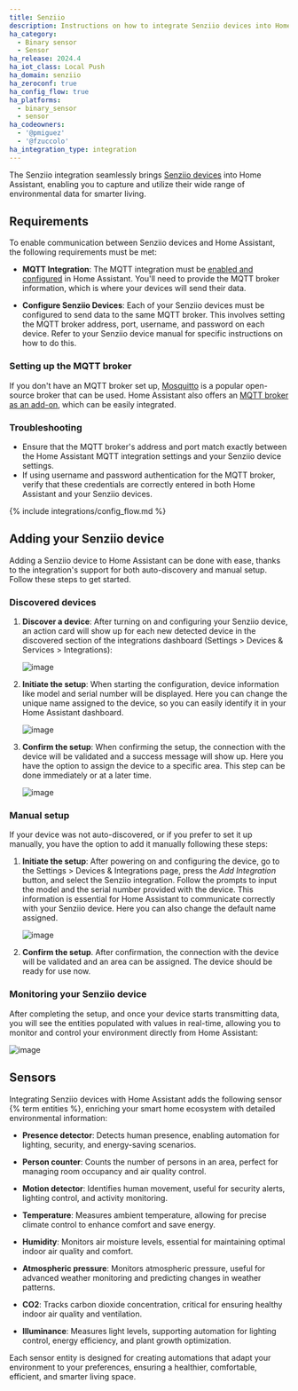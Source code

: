 ```yaml
---
title: Senziio
description: Instructions on how to integrate Senziio devices into Home Assistant.
ha_category:
  - Binary sensor
  - Sensor
ha_release: 2024.4
ha_iot_class: Local Push
ha_domain: senziio
ha_zeroconf: true
ha_config_flow: true
ha_platforms:
  - binary_sensor
  - sensor
ha_codeowners:
  - '@pmiguez'
  - '@fzuccolo'
ha_integration_type: integration
---
```


The Senziio integration seamlessly brings [Senziio devices](https://senziio.com/)
into Home Assistant, enabling you to capture and utilize their wide range of
environmental data for smarter living.

## Requirements

To enable communication between Senziio devices and Home Assistant, the following
requirements must be met:

- **MQTT Integration**: The MQTT integration must be [enabled and configured](/integrations/mqtt/)
  in Home Assistant. You'll need to provide the MQTT broker information, which is where
  your devices will send their data.

- **Configure Senziio Devices**: Each of your Senziio devices must be configured to send data
  to the same MQTT broker. This involves setting the MQTT broker address, port, username,
  and password on each device. Refer to your Senziio device manual for specific instructions
  on how to do this.

### Setting up the MQTT broker

If you don't have an MQTT broker set up, [Mosquitto](https://mosquitto.org/) is a popular
open-source broker that can be used. Home Assistant also offers an
[MQTT broker as an add-on](https://www.home-assistant.io/addons/mosquitto/), which can be
easily integrated.

### Troubleshooting

- Ensure that the MQTT broker's address and port match exactly between the Home Assistant
  MQTT integration settings and your Senziio device settings.
- If using username and password authentication for the MQTT broker, verify that these
  credentials are correctly entered in both Home Assistant and your Senziio devices.

{% include integrations/config_flow.md %}

## Adding your Senziio device

Adding a Senziio device to Home Assistant can be done with ease, thanks
to the integration's support for both auto-discovery and manual setup.
Follow these steps to get started.

### Discovered devices

1. **Discover a device**: After turning on and configuring your Senziio device,
   an action card will show up for each new detected device in the discovered
   section of the integrations dashboard (Settings > Devices & Services > Integrations):

    ![image](/images/integrations/senziio/senziio-discovered.png)

2. **Initiate the setup**: When starting the configuration, device information like
   model and serial number will be displayed. Here you can change the unique name
   assigned to the device, so you can easily identify it in your Home Assistant dashboard.

    ![image](/images/integrations/senziio/senziio-discovered-confirmation.png)

3. **Confirm the setup**: When confirming the setup, the connection with the device
   will be validated and a success message will show up. Here you have the option
   to assign the device to a specific area. This step can be done immediately or at
   a later time.

    ![image](/images/integrations/senziio/senziio-choose-area.png)

### Manual setup

If your device was not auto-discovered, or if you prefer to set it up manually,
you have the option to add it manually following these steps:

1. **Initiate the setup**: After powering on and configuring the device, go to the
   Settings > Devices & Integrations page, press the *Add Integration* button, and select the
   Senziio integration. Follow the prompts to input the model and the serial number provided
   with the device. This information is essential for Home Assistant to communicate
   correctly with your Senziio device. Here you can also change the default name assigned.

    ![image](/images/integrations/senziio/senziio-manual-setup.png)

2. **Confirm the setup**. After confirmation, the connection with the device will
   be validated and an area can be assigned. The device should be ready for use now.

### Monitoring your Senziio device

After completing the setup, and once your device starts transmitting data, you will
see the entities populated with values in real-time, allowing you to monitor and
control your environment directly from Home Assistant:

![image](/images/integrations/senziio/senziio-device-entities.png)

## Sensors

Integrating Senziio devices with Home Assistant adds the following sensor
{% term entities %}, enriching your smart home ecosystem with detailed
environmental information:

- **Presence detector**: Detects human presence, enabling automation
  for lighting, security, and energy-saving scenarios.

- **Person counter**: Counts the number of persons in an area, perfect
  for managing room occupancy and air quality control.

- **Motion detector**: Identifies human movement, useful for security alerts,
  lighting control, and activity monitoring.

- **Temperature**: Measures ambient temperature, allowing for precise climate
  control to enhance comfort and save energy.

- **Humidity**: Monitors air moisture levels, essential for maintaining
  optimal indoor air quality and comfort.

- **Atmospheric pressure**: Monitors atmospheric pressure, useful for advanced
  weather monitoring and predicting changes in weather patterns.

- **CO2**: Tracks carbon dioxide concentration, critical for ensuring
  healthy indoor air quality and ventilation.

- **Illuminance**: Measures light levels, supporting automation for lighting
  control, energy efficiency, and plant growth optimization.

Each sensor entity is designed for creating automations that adapt
your environment to your preferences, ensuring a healthier, comfortable,
efficient, and smarter living space.
